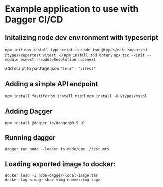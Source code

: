 # Example application to use with Dagger CI/CD

## Initalizing node dev environment with typescript
`npm init`
`npm install typescript ts-node tsx @types/node supertest @types/supertest vitest -D`
`npm install zod dotenv`
`npx tsc --init --module esnext --moduleResolution nodenext`

add script to package.json
`"test": "vitest"`

## Adding a simple API endpoint
`npm install fastify`
`npm install mssql`
`npm install -D @types/mssql`



## Adding Dagger
`npm install @dagger.io/dagger@0.9 -D`

## Running dagger
`dagger run node --loader ts-node/esm ./test.mts`

## Loading exported image to docker:
`docker load -i node-dagger-local-image.tar`   
`docker tag <image-sha> <img-name>:<img-tag>` 